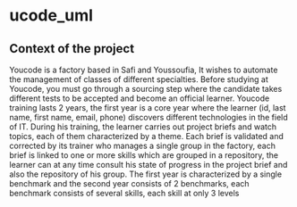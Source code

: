 # ucode_uml

## Context of the project

Youcode is a factory based in Safi and Youssoufia, It wishes to automate the management of classes of different specialties. Before studying at Youcode, you must go through a sourcing step where the candidate takes different tests to be accepted and become an official learner. Youcode training lasts 2 years, the first year is a core year where the learner (id, last name, first name, email, phone) discovers different technologies in the field of IT. During his training, the learner carries out project briefs and watch topics, each of them characterized by a theme. Each brief is validated and corrected by its trainer who manages a single group in the factory, each brief is linked to one or more skills which are grouped in a repository, the learner can at any time consult his state of progress in the project brief and also the repository of his group. The first year is characterized by a single benchmark and the second year consists of 2 benchmarks, each benchmark consists of several skills, each skill at only 3 levels
